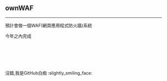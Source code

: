 ## ownWAF

---
預計會做一個WAF(網頁應用程式防火牆)系統

今年之內完成

<br />
<br />
<br />
<br />
<br />
沒錯,我是GitHub白痴 :slightly_smiling_face:



